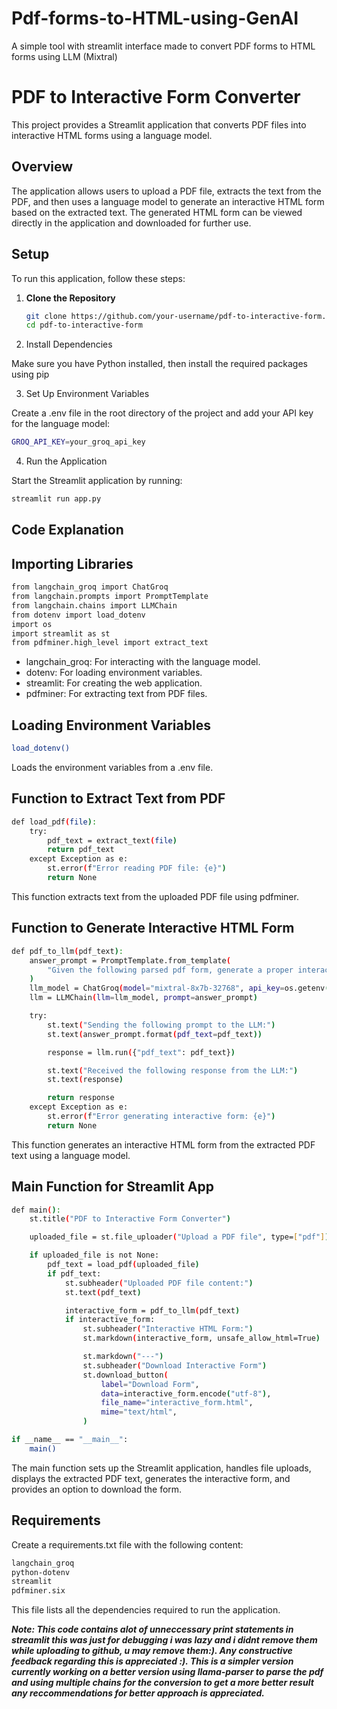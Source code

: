 # Pdf-forms-to-HTML-using-GenAI
A simple tool with streamlit interface made to convert PDF forms to HTML forms using LLM (Mixtral)


# PDF to Interactive Form Converter

This project provides a Streamlit application that converts PDF files into interactive HTML forms using a language model.

## Overview

The application allows users to upload a PDF file, extracts the text from the PDF, and then uses a language model to generate an interactive HTML form based on the extracted text. The generated HTML form can be viewed directly in the application and downloaded for further use.

## Setup

To run this application, follow these steps:

1. **Clone the Repository**

   ```bash
   git clone https://github.com/your-username/pdf-to-interactive-form.git
   cd pdf-to-interactive-form
    ```
2. Install Dependencies

Make sure you have Python installed, then install the required packages using pip

3. Set Up Environment Variables

Create a .env file in the root directory of the project and add your API key for the language model:

```bash
GROQ_API_KEY=your_groq_api_key
 ```

4. Run the Application

Start the Streamlit application by running:

```bash
streamlit run app.py
```

## Code Explanation

## Importing Libraries

```bash
from langchain_groq import ChatGroq
from langchain.prompts import PromptTemplate
from langchain.chains import LLMChain
from dotenv import load_dotenv
import os
import streamlit as st
from pdfminer.high_level import extract_text

```
- langchain_groq: For interacting with the language model.
- dotenv: For loading environment variables.
- streamlit: For creating the web application.
- pdfminer: For extracting text from PDF files.

## Loading Environment Variables

```bash
load_dotenv()

```

Loads the environment variables from a .env file.


## Function to Extract Text from PDF

```bash
def load_pdf(file):
    try:
        pdf_text = extract_text(file)
        return pdf_text
    except Exception as e:
        st.error(f"Error reading PDF file: {e}")
        return None

```

This function extracts text from the uploaded PDF file using pdfminer.


## Function to Generate Interactive HTML Form

```bash
def pdf_to_llm(pdf_text):
    answer_prompt = PromptTemplate.from_template(
        "Given the following parsed pdf form, generate a proper interactive HTML form:\n\nParsed PDF Form: {pdf_text}\n\n Your job is to output the whole complete html, only provide output of the converted html nothing more, make sure the whole complete html is provided."
    )
    llm_model = ChatGroq(model="mixtral-8x7b-32768", api_key=os.getenv("GROQ_API_KEY"))
    llm = LLMChain(llm=llm_model, prompt=answer_prompt)

    try:
        st.text("Sending the following prompt to the LLM:")
        st.text(answer_prompt.format(pdf_text=pdf_text))

        response = llm.run({"pdf_text": pdf_text})

        st.text("Received the following response from the LLM:")
        st.text(response)

        return response
    except Exception as e:
        st.error(f"Error generating interactive form: {e}")
        return None

```
This function generates an interactive HTML form from the extracted PDF text using a language model.

## Main Function for Streamlit App

```bash
def main():
    st.title("PDF to Interactive Form Converter")

    uploaded_file = st.file_uploader("Upload a PDF file", type=["pdf"])

    if uploaded_file is not None:
        pdf_text = load_pdf(uploaded_file)
        if pdf_text:
            st.subheader("Uploaded PDF file content:")
            st.text(pdf_text)

            interactive_form = pdf_to_llm(pdf_text)
            if interactive_form:
                st.subheader("Interactive HTML Form:")
                st.markdown(interactive_form, unsafe_allow_html=True)

                st.markdown("---")
                st.subheader("Download Interactive Form")
                st.download_button(
                    label="Download Form",
                    data=interactive_form.encode("utf-8"),
                    file_name="interactive_form.html",
                    mime="text/html",
                )

if __name__ == "__main__":
    main()

```

The main function sets up the Streamlit application, handles file uploads, displays the extracted PDF text, generates the interactive form, and provides an option to download the form.

## Requirements

Create a requirements.txt file with the following content:

```bash
langchain_groq
python-dotenv
streamlit
pdfminer.six

```

This file lists all the dependencies required to run the application.






***Note: This code contains alot of unneccessary print statements in streamlit this was just for debugging i was lazy and i didnt remove them while uploading to github, u may remove them:). Any constructive feedback regarding this is appreciated :). This is a simpler version currently working on a better version using llama-parser to parse the pdf and using multiple chains for the conversion to get a more better result any reccommendations for better approach is appreciated.***













